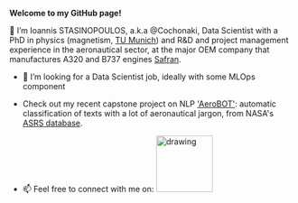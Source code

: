 **Welcome to my GitHub page!**

👋 I’m Ioannis STASINOPOULOS, a.k.a @Cochonaki, Data Scientist with a PhD in physics (magnetism, [TU Munich](https://www.tum.de/en/)) and R&D and project management experience in the aeronautical sector, at the major OEM company that manufactures A320 and B737 engines [Safran](https://www.safran-group.com/).
- 👀 I’m looking for a Data Scientist job, ideally with some MLOps component
- Check out my recent capstone project on NLP ['AeroBOT'](https://github.com/DataScientest-Studio/Aerobot): automatic classification of texts with a lot of aeronautical jargon, from NASA's [ASRS database](https://asrs.arc.nasa.gov/search/database.html).

- 📫 Feel free to connect with me on: 
<a href="https://www.linkedin.com/in/ioannis-stasinopoulos/"><img src="https://res.cloudinary.com/importdata/image/upload/v1595012354/linkedin_t9qiwy.png" alt="drawing" width="100"/> 

<!---
&nbsp;&nbsp;&nbsp;&nbsp;<a href="https://www.kaggle.com/ioannisstasinopoulos"><img src="https://res.cloudinary.com/importdata/image/upload/v1595012924/kaggle_ksaktb.png" alt="drawing" width="75"/>
--->

<!---
Cochonaki/Cochonaki is a ✨ special ✨ repository because its `README.md` (this file) appears on your GitHub profile.
You can click the Preview link to take a look at your changes.
--->
